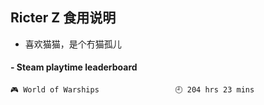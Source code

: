 ## Ricter Z 食用说明
- 喜欢猫猫，是个冇猫孤儿

<!-- steam-box start -->
#### - Steam playtime leaderboard
```text
🎮 World of Warships                 🕘 204 hrs 23 mins
```
<!-- Powered by https://github.com/YouEclipse/steam-box . -->
<!-- steam-box end -->
